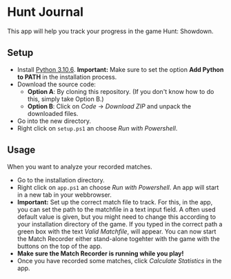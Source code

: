 # Hunt Journal
This app will help you track your progress in the game Hunt: Showdown.
## Setup
+ Install [Python 3.10.6](https://www.python.org/ftp/python/3.10.6/python-3.10.6-amd64.exe).
**Important:** Make sure to set the option **Add Python to PATH** in the installation process.
+ Download the source code:
    + **Option A**: By cloning this repository. (If you don't know how to do this, simply take Option B.)
    + **Option B**: Click on *Code* -> *Download ZIP* and unpack the downloaded files.
+ Go into the new directory.
+ Right click on `setup.ps1` an choose *Run with Powershell*.

## Usage
When you want to analyze your recorded matches.
+ Go to the installation directory.
+ Right click on `app.ps1` an choose *Run with Powershell*.
An app will start in a new tab in your webbrowser.
+ **Important:** Set up the correct match file to track.
For this, in the app, you can set the path to the matchfile in a text input field.
A often used default value is given, but you might need to change this according to your installation directory of the game.
If you typed in the correct path a green box with the text *Valid Matchfile*, will appear.
You can now start the Match Recorder either stand-alone togehter with the game with the buttons on the top of the app.
+ **Make sure the Match Recorder is running while you play!**
+ Once you have recorded some matches, click *Calculate Statistics* in the app.
